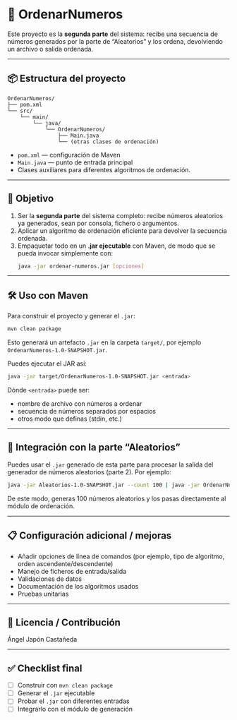 # 🧮 OrdenarNumeros

Este proyecto es la **segunda parte** del sistema: recibe una secuencia de números generados por la parte de “Aleatorios” y los ordena, devolviendo un archivo o salida ordenada.

---

## 📦 Estructura del proyecto

```
OrdenarNumeros/
├── pom.xml
└── src/
    └── main/
        └── java/
            └── OrdenarNumeros/
                ├── Main.java
                └── (otras clases de ordenación)
```

- `pom.xml` — configuración de Maven  
- `Main.java` — punto de entrada principal  
- Clases auxiliares para diferentes algoritmos de ordenación.

---

## 🎯 Objetivo

1. Ser la **segunda parte** del sistema completo: recibe números aleatorios ya generados, sean por consola, fichero o argumentos.  
2. Aplicar un algoritmo de ordenación eficiente para devolver la secuencia ordenada.  
3. Empaquetar todo en un **.jar ejecutable** con Maven, de modo que se pueda invocar simplemente con:
   ```bash
   java -jar ordenar-numeros.jar [opciones]
   ```

---

## 🛠 Uso con Maven

Para construir el proyecto y generar el `.jar`:

```bash
mvn clean package
```

Esto generará un artefacto `.jar` en la carpeta `target/`, por ejemplo `OrdenarNumeros-1.0-SNAPSHOT.jar`.

Puedes ejecutar el JAR así:

```bash
java -jar target/OrdenarNumeros-1.0-SNAPSHOT.jar <entrada>
```

Dónde `<entrada>` puede ser:
- nombre de archivo con números a ordenar  
- secuencia de números separados por espacios  
- otros modo que definas (stdin, etc.)

---

## 🔄 Integración con la parte “Aleatorios”

Puedes usar el `.jar` generado de esta parte para procesar la salida del generador de números aleatorios (parte 2). Por ejemplo:

```bash
java -jar Aleatorios-1.0-SNAPSHOT.jar --count 100 | java -jar OrdenarNumeros-1.0-SNAPSHOT.jar
```

De este modo, generas 100 números aleatorios y los pasas directamente al módulo de ordenación.

---

## 📋 Configuración adicional / mejoras

- Añadir opciones de línea de comandos (por ejemplo, tipo de algoritmo, orden ascendente/descendente)  
- Manejo de ficheros de entrada/salida  
- Validaciones de datos  
- Documentación de los algoritmos usados  
- Pruebas unitarias  

---

## 📝 Licencia / Contribución

Ángel Japón Castañeda

---

## ✅ Checklist final

- [ ] Construir con `mvn clean package`  
- [ ] Generar el `.jar` ejecutable  
- [ ] Probar el `.jar` con diferentes entradas  
- [ ] Integrarlo con el módulo de generación  
